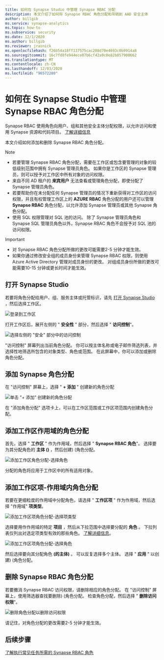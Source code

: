 ```yaml
---
title: 如何在 Synapse Studio 中管理 Synapse RBAC 分配
description: 本文介绍了如何将 Synapse RBAC 角色分配和吊销到 AAD 安全主体
author: billgib
ms.service: synapse-analytics
ms.topic: how-to
ms.subservice: security
ms.date: 12/1/2020
ms.author: billgib
ms.reviewer: jrasnick
ms.openlocfilehash: f26b54a18ff137575cac208d70e4693c0b9914a8
ms.sourcegitcommit: 16c7fd8fe944ece07b6cf42a9c0e82b057900662
ms.translationtype: MT
ms.contentlocale: zh-CN
ms.lasthandoff: 12/03/2020
ms.locfileid: "96572280"
---
```

# <a name="how-to-manage-synapse-rbac-role-assignments-in-synapse-studio"></a>如何在 Synapse Studio 中管理 Synapse RBAC 角色分配

Synapse RBAC 使用角色向用户、组和其他安全主体分配权限，以允许访问和使用 Synapse 资源和代码项目。  [了解详细信息](./synapse-workspace-synapse-rbac.md)

本文介绍如何添加和删除 Synapse RBAC 角色分配。

>[!Note]
>- 若要管理 Synapse RBAC 角色分配，需要在工作区或包含要管理的对象的较低级别范围中拥有 Synapse 管理员角色。 如果你是工作区的 Synapse 管理员，则可以授予对工作区中所有对象的访问权限。 
>- 来自不同 AD 租户的 **来宾用户** 无法查看或管理角色分配，即使分配了 Synapse 管理员角色。
>- 若要帮助你在未分配任何 Synapse 管理员的情况下重新获得对工作区的访问权限，并且有权管理工作区上的 **AZURE RBAC** 角色分配的用户还可以管理 **Synapse RBAC** 角色分配，以允许添加 Synapse 管理员或其他 Synapse 角色分配。
>- 使用 SQL 权限管理对 SQL 池的访问。  除了 Synapse 管理员角色和 Synapse SQL 管理员角色以外，Synapse RBAC 角色不会授予对 SQL 池的访问权限。

>[!important]
>- 对 Synapse RBAC 角色分配所做的更改可能需要2-5 分钟才能生效。 
>- 如果你通过修改安全组的成员身份来管理 Synapse RBAC 权限，则使用 Azure Active Directory 管理对成员身份的更改。  对组成员身份所做的更改可能需要10-15 分钟或更长时间才能生效。

## <a name="open-synapse-studio"></a>打开 Synapse Studio  

若要将角色分配给用户、组、服务主体或托管标识，请先 [打开 Synapse Studio](https://web.azuresynapse.net/) ，然后选择工作区。 

![登录到工作区](./media/common/login-workspace.png) 
 
 打开工作区后，展开左侧的 " **安全性** " 部分，然后选择 " **访问控制**"。 

 ![选择左侧的 "安全" 部分中的访问控制](./media/how-to-manage-synapse-rbac-role-assignments/left-nav-security-access-control.png)

"访问控制" 屏幕列出当前角色分配。  你可以按主体名称或电子邮件筛选列表，并选择性地筛选所包含的对象类型、角色或范围。 在此屏幕中，你可以添加或删除角色分配。  

## <a name="add-a-synapse-role-assignment"></a>添加 Synapse 角色分配

在 "访问控制" 屏幕上，选择 " **+ 添加** " 创建新的角色分配

![单击 "+ 添加" 创建新的角色分配](./media/how-to-manage-synapse-rbac-role-assignments/access-control-add.png)

在 "添加角色分配" 选项卡上，可以在工作区范围或工作区项范围内创建角色分配。 

## <a name="add-workspace-scoped-role-assignment"></a>添加工作区作用域的角色分配

首先，选择 " **工作区** " 作为作用域，然后选择 " **Synapse RBAC 角色**"。  选择要为其分配角色的 **主体 ()** ，然后创建)  (角色分配。 

![添加工作区角色分配-选择角色](./media/how-to-manage-synapse-rbac-role-assignments/access-control-workspace-role-assignment.png) 

分配的角色将应用于工作区中的所有适用对象。

## <a name="add-workspace-item-scoped-role-assignment"></a>添加工作区项-作用域内角色分配

若要在更细粒度的作用域中分配角色，请选择 " **工作区项** " 作为作用域，然后选择 "作用域" **项类型**。       

![添加工作区项角色分配-选择项类型](./media/how-to-manage-synapse-rbac-role-assignments/access-control-add-workspace-item-assignment-select-item-type.png) 

选择要用作作用域的特定 **项目** ，然后从下拉范围中选择要分配的 **角色** 。  下拉列表仅列出对选定项类型有效的那些角色。 [了解详细信息](https://go.microsoft.com/fwlink/?linkid=2148306)。  

![添加工作区项角色分配-选择角色](./media/how-to-manage-synapse-rbac-role-assignments/access-control-add-workspace-item-assignment-select-role.png) 
 
然后选择要向其分配角色 **(的主体)** 。  可以反复选择多个主体。  选择 " **应用** " 以创建)  (角色分配。

## <a name="remove-a-synapse-rbac-role-assignment"></a>删除 Synapse RBAC 角色分配

若要撤消 Synapse RBAC 访问权限，请删除相应的角色分配。  在 "访问控制" 屏幕上，使用筛选器查找要删除)  (角色分配。  检查角色分配，然后选择 " **删除访问权限**"。   

![删除角色分配以删除访问权限](./media/how-to-manage-synapse-rbac-role-assignments/access-control-remove-access.png)

请记住，对角色分配的更改需要2-5 分钟才能生效。   

## <a name="next-steps"></a>后续步骤

[了解执行常见任务所需的 Synapse RBAC 角色](./synapse-workspace-understand-what-role-you-need.md) 
